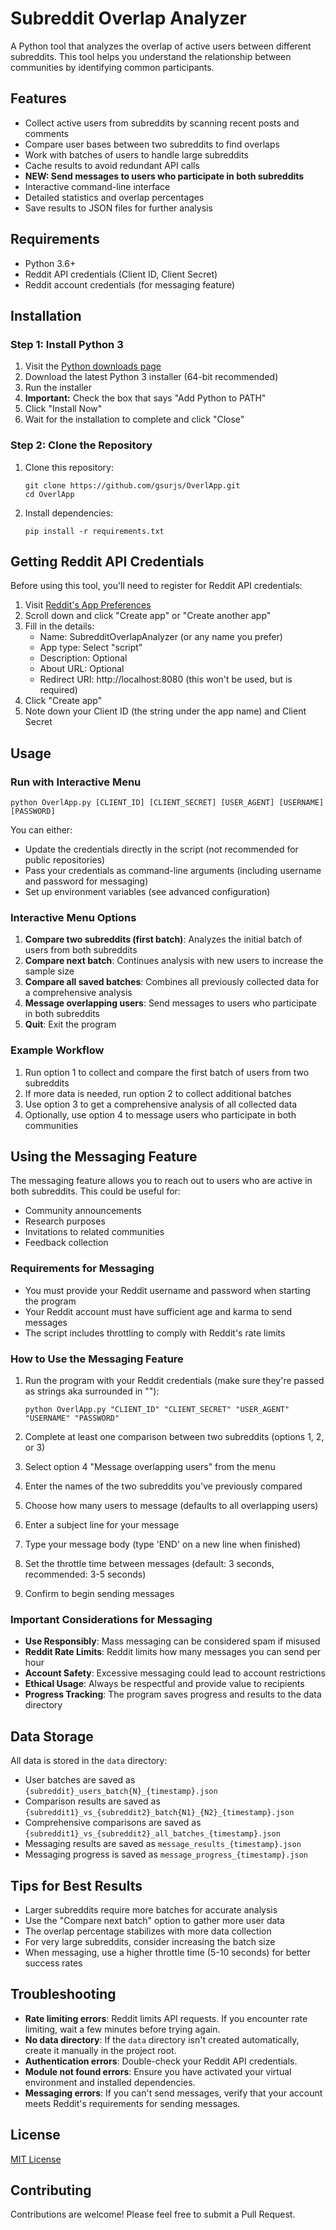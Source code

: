 # Subreddit Overlap Analyzer

A Python tool that analyzes the overlap of active users between different subreddits. This tool helps you understand the relationship between communities by identifying common participants.

## Features

- Collect active users from subreddits by scanning recent posts and comments
- Compare user bases between two subreddits to find overlaps
- Work with batches of users to handle large subreddits
- Cache results to avoid redundant API calls
- **NEW: Send messages to users who participate in both subreddits**
- Interactive command-line interface
- Detailed statistics and overlap percentages
- Save results to JSON files for further analysis

## Requirements

- Python 3.6+
- Reddit API credentials (Client ID, Client Secret)
- Reddit account credentials (for messaging feature)

## Installation

### Step 1: Install Python 3

1. Visit the [Python downloads page](https://www.python.org/downloads/windows/)
2. Download the latest Python 3 installer (64-bit recommended)
3. Run the installer
4. **Important:** Check the box that says "Add Python to PATH"
5. Click "Install Now"
6. Wait for the installation to complete and click "Close"

### Step 2: Clone the Repository

1. Clone this repository:
   ```
   git clone https://github.com/gsurjs/OverlApp.git
   cd OverlApp
   ```

2. Install dependencies:
   ```
   pip install -r requirements.txt
   ```

## Getting Reddit API Credentials

Before using this tool, you'll need to register for Reddit API credentials:

1. Visit [Reddit's App Preferences](https://www.reddit.com/prefs/apps)
2. Scroll down and click "Create app" or "Create another app"
3. Fill in the details:
   - Name: SubredditOverlapAnalyzer (or any name you prefer)
   - App type: Select "script"
   - Description: Optional
   - About URL: Optional
   - Redirect URI: http://localhost:8080 (this won't be used, but is required)
4. Click "Create app"
5. Note down your Client ID (the string under the app name) and Client Secret

## Usage

### Run with Interactive Menu

```
python OverlApp.py [CLIENT_ID] [CLIENT_SECRET] [USER_AGENT] [USERNAME] [PASSWORD]
```

You can either:
- Update the credentials directly in the script (not recommended for public repositories)
- Pass your credentials as command-line arguments (including username and password for messaging)
- Set up environment variables (see advanced configuration)

### Interactive Menu Options

1. **Compare two subreddits (first batch)**: Analyzes the initial batch of users from both subreddits
2. **Compare next batch**: Continues analysis with new users to increase the sample size
3. **Compare all saved batches**: Combines all previously collected data for a comprehensive analysis
4. **Message overlapping users**: Send messages to users who participate in both subreddits
5. **Quit**: Exit the program

### Example Workflow

1. Run option 1 to collect and compare the first batch of users from two subreddits
2. If more data is needed, run option 2 to collect additional batches
3. Use option 3 to get a comprehensive analysis of all collected data
4. Optionally, use option 4 to message users who participate in both communities

## Using the Messaging Feature

The messaging feature allows you to reach out to users who are active in both subreddits. This could be useful for:
- Community announcements
- Research purposes
- Invitations to related communities
- Feedback collection

### Requirements for Messaging

- You must provide your Reddit username and password when starting the program
- Your Reddit account must have sufficient age and karma to send messages
- The script includes throttling to comply with Reddit's rate limits

### How to Use the Messaging Feature

1. Run the program with your Reddit credentials (make sure they're passed as strings aka surrounded in ""):
   ```
   python OverlApp.py "CLIENT_ID" "CLIENT_SECRET" "USER_AGENT" "USERNAME" "PASSWORD"
   ```

2. Complete at least one comparison between two subreddits (options 1, 2, or 3)

3. Select option 4 "Message overlapping users" from the menu

4. Enter the names of the two subreddits you've previously compared

5. Choose how many users to message (defaults to all overlapping users)

6. Enter a subject line for your message

7. Type your message body (type 'END' on a new line when finished)

8. Set the throttle time between messages (default: 3 seconds, recommended: 3-5 seconds)

9. Confirm to begin sending messages

### Important Considerations for Messaging

- **Use Responsibly**: Mass messaging can be considered spam if misused
- **Reddit Rate Limits**: Reddit limits how many messages you can send per hour
- **Account Safety**: Excessive messaging could lead to account restrictions
- **Ethical Usage**: Always be respectful and provide value to recipients
- **Progress Tracking**: The program saves progress and results to the data directory

## Data Storage

All data is stored in the `data` directory:
- User batches are saved as `{subreddit}_users_batch{N}_{timestamp}.json`
- Comparison results are saved as `{subreddit1}_vs_{subreddit2}_batch{N1}_{N2}_{timestamp}.json`
- Comprehensive comparisons are saved as `{subreddit1}_vs_{subreddit2}_all_batches_{timestamp}.json`
- Messaging results are saved as `message_results_{timestamp}.json`
- Messaging progress is saved as `message_progress_{timestamp}.json`

## Tips for Best Results

- Larger subreddits require more batches for accurate analysis
- Use the "Compare next batch" option to gather more user data
- The overlap percentage stabilizes with more data collection
- For very large subreddits, consider increasing the batch size
- When messaging, use a higher throttle time (5-10 seconds) for better success rates

## Troubleshooting

- **Rate limiting errors**: Reddit limits API requests. If you encounter rate limiting, wait a few minutes before trying again.
- **No data directory**: If the `data` directory isn't created automatically, create it manually in the project root.
- **Authentication errors**: Double-check your Reddit API credentials.
- **Module not found errors**: Ensure you have activated your virtual environment and installed dependencies.
- **Messaging errors**: If you can't send messages, verify that your account meets Reddit's requirements for sending messages.

## License

[MIT License](LICENSE)

## Contributing

Contributions are welcome! Please feel free to submit a Pull Request.
